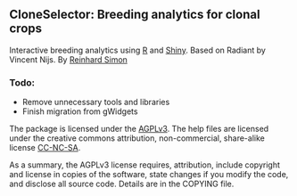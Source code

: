 ## CloneSelector: Breeding analytics for clonal crops

Interactive breeding analytics using [R](http://www.r-project.org/) and [Shiny](http://www.rstudio.com/shiny/). Based on Radiant by Vincent Nijs. By [Reinhard Simon](researchgate.net/profile/Reinhard_Simon)

### Todo:

- Remove unnecessary tools and libraries
- Finish migration from gWidgets



The package is licensed under the <a href="http://www.tldrlegal.com/l/AGPL3" target="_blank">AGPLv3</a>. The help files are licensed under the creative commons attribution, non-commercial, share-alike license <a href="http://creativecommons.org/licenses/by-nc-sa/4.0/" target="_blank">CC-NC-SA</a>.

As a summary, the AGPLv3 license requires, attribution, include copyright and license in copies of the software, state changes if you modify the code, and disclose all source code. Details are in the COPYING file.
